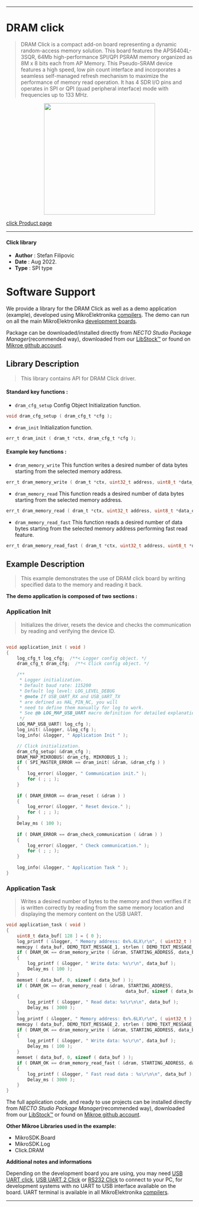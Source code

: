 
---
# DRAM click

> DRAM Click is a compact add-on board representing a dynamic random-access memory solution. This board features the APS6404L-3SQR, 64Mb high-performance SPI/QPI PSRAM memory organized as 8M x 8 bits each from AP Memory. This Pseudo-SRAM device features a high speed, low pin count interface and incorporates a seamless self-managed refresh mechanism to maximize the performance of memory read operation. It has 4 SDR I/O pins and operates in SPI or QPI (quad peripheral interface) mode with frequencies up to 133 MHz.

<p align="center">
  <img src="https://download.mikroe.com/images/click_for_ide/dram_click.png" height=300px>
</p>

[click Product page](https://www.mikroe.com/dram-click)

---


#### Click library

- **Author**        : Stefan Filipovic
- **Date**          : Aug 2022.
- **Type**          : SPI type


# Software Support

We provide a library for the DRAM Click
as well as a demo application (example), developed using MikroElektronika
[compilers](https://www.mikroe.com/necto-studio).
The demo can run on all the main MikroElektronika [development boards](https://www.mikroe.com/development-boards).

Package can be downloaded/installed directly from *NECTO Studio Package Manager*(recommended way), downloaded from our [LibStock&trade;](https://libstock.mikroe.com) or found on [Mikroe github account](https://github.com/MikroElektronika/mikrosdk_click_v2/tree/master/clicks).

## Library Description

> This library contains API for DRAM Click driver.

#### Standard key functions :

- `dram_cfg_setup` Config Object Initialization function.
```c
void dram_cfg_setup ( dram_cfg_t *cfg );
```

- `dram_init` Initialization function.
```c
err_t dram_init ( dram_t *ctx, dram_cfg_t *cfg );
```

#### Example key functions :

- `dram_memory_write` This function writes a desired number of data bytes starting from the selected memory address.
```c
err_t dram_memory_write ( dram_t *ctx, uint32_t address, uint8_t *data_in, uint32_t len );
```

- `dram_memory_read` This function reads a desired number of data bytes starting from the selected memory address.
```c
err_t dram_memory_read ( dram_t *ctx, uint32_t address, uint8_t *data_out, uint32_t len );
```

- `dram_memory_read_fast` This function reads a desired number of data bytes starting from the selected memory address performing fast read feature.
```c
err_t dram_memory_read_fast ( dram_t *ctx, uint32_t address, uint8_t *data_out, uint32_t len );
```

## Example Description

> This example demonstrates the use of DRAM click board by writing specified data to the memory and reading it back.

**The demo application is composed of two sections :**

### Application Init

> Initializes the driver, resets the device and checks the communication by reading and verifying the device ID.

```c

void application_init ( void )
{
    log_cfg_t log_cfg;  /**< Logger config object. */
    dram_cfg_t dram_cfg;  /**< Click config object. */

    /** 
     * Logger initialization.
     * Default baud rate: 115200
     * Default log level: LOG_LEVEL_DEBUG
     * @note If USB_UART_RX and USB_UART_TX 
     * are defined as HAL_PIN_NC, you will 
     * need to define them manually for log to work. 
     * See @b LOG_MAP_USB_UART macro definition for detailed explanation.
     */
    LOG_MAP_USB_UART( log_cfg );
    log_init( &logger, &log_cfg );
    log_info( &logger, " Application Init " );

    // Click initialization.
    dram_cfg_setup( &dram_cfg );
    DRAM_MAP_MIKROBUS( dram_cfg, MIKROBUS_1 );
    if ( SPI_MASTER_ERROR == dram_init( &dram, &dram_cfg ) )
    {
        log_error( &logger, " Communication init." );
        for ( ; ; );
    }
    
    if ( DRAM_ERROR == dram_reset ( &dram ) )
    {
        log_error( &logger, " Reset device." );
        for ( ; ; );
    }
    Delay_ms ( 100 );
    
    if ( DRAM_ERROR == dram_check_communication ( &dram ) )
    {
        log_error( &logger, " Check communication." );
        for ( ; ; );
    }
    
    log_info( &logger, " Application Task " );
}

```

### Application Task

> Writes a desired number of bytes to the memory and then verifies if it is written correctly by reading from the same memory location and displaying the memory content on the USB UART.

```c
void application_task ( void )
{
    uint8_t data_buf[ 128 ] = { 0 };
    log_printf ( &logger, " Memory address: 0x%.6LX\r\n", ( uint32_t ) STARTING_ADDRESS );
    memcpy ( data_buf, DEMO_TEXT_MESSAGE_1, strlen ( DEMO_TEXT_MESSAGE_1 ) );
    if ( DRAM_OK == dram_memory_write ( &dram, STARTING_ADDRESS, data_buf, sizeof ( data_buf ) ) )
    {
        log_printf ( &logger, " Write data: %s\r\n", data_buf );
        Delay_ms ( 100 );
    }
    memset ( data_buf, 0, sizeof ( data_buf ) );
    if ( DRAM_OK == dram_memory_read ( &dram, STARTING_ADDRESS, 
                                             data_buf, sizeof ( data_buf ) ) )
    {
        log_printf ( &logger, " Read data: %s\r\n\n", data_buf );
        Delay_ms ( 3000 );
    }
    log_printf ( &logger, " Memory address: 0x%.6LX\r\n", ( uint32_t ) STARTING_ADDRESS );
    memcpy ( data_buf, DEMO_TEXT_MESSAGE_2, strlen ( DEMO_TEXT_MESSAGE_2 ) );
    if ( DRAM_OK == dram_memory_write ( &dram, STARTING_ADDRESS, data_buf, sizeof ( data_buf ) ) )
    {
        log_printf ( &logger, " Write data: %s\r\n", data_buf );
        Delay_ms ( 100 );
    }
    memset ( data_buf, 0, sizeof ( data_buf ) );
    if ( DRAM_OK == dram_memory_read_fast ( &dram, STARTING_ADDRESS, data_buf, sizeof ( data_buf ) ) )
    {
        log_printf ( &logger, " Fast read data : %s\r\n\n", data_buf );
        Delay_ms ( 3000 );
    }
}
```

The full application code, and ready to use projects can be installed directly from *NECTO Studio Package Manager*(recommended way), downloaded from our [LibStock&trade;](https://libstock.mikroe.com) or found on [Mikroe github account](https://github.com/MikroElektronika/mikrosdk_click_v2/tree/master/clicks).

**Other Mikroe Libraries used in the example:**

- MikroSDK.Board
- MikroSDK.Log
- Click.DRAM

**Additional notes and informations**

Depending on the development board you are using, you may need
[USB UART click](https://www.mikroe.com/usb-uart-click),
[USB UART 2 Click](https://www.mikroe.com/usb-uart-2-click) or
[RS232 Click](https://www.mikroe.com/rs232-click) to connect to your PC, for
development systems with no UART to USB interface available on the board. UART
terminal is available in all MikroElektronika
[compilers](https://shop.mikroe.com/compilers).

---
